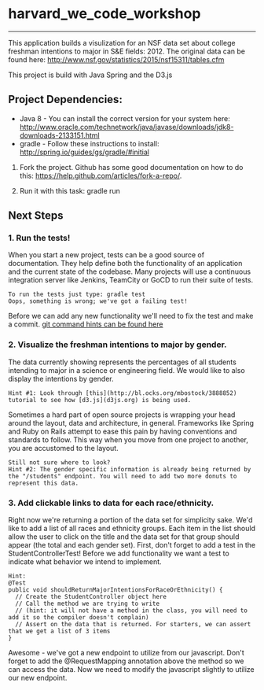 # harvard_we_code_workshop
-----------

This application builds a visulization for an NSF data set about college freshman intentions to major in S&E fields: 2012.
The original data can be found here: http://www.nsf.gov/statistics/2015/nsf15311/tables.cfm

This project is build with Java Spring and the D3.js


Project Dependencies:
-----------
- Java 8 - You can install the correct version for your system here: http://www.oracle.com/technetwork/java/javase/downloads/jdk8-downloads-2133151.html
- gradle - Follow these instructions to install: http://spring.io/guides/gs/gradle/#initial

1. Fork the project. Github has some good documentation on how to do this: https://help.github.com/articles/fork-a-repo/.

2. Run it with this task: gradle run


Next Steps
-----------

### 1. Run the tests!

When you start a new project, tests can be a good source of documentation. They help define both the functionality of an application and the current state of the codebase.
Many projects will use a continuous integration server like Jenkins, TeamCity or GoCD to run their suite of tests.

    To run the tests just type: gradle test
    Oops, something is wrong; we've got a failing test!

Before we can add any new functionality we'll need to fix the test and make a commit. [git command hints can be found here](http://gitref.org/)

### 2. Visualize the freshman intentions to major by gender.

The data currently showing represents the percentages of all students intending to major in a science or engineering field. We would like to also display the intentions by gender.

    Hint #1: Look through [this](http://bl.ocks.org/mbostock/3888852) tutorial to see how [d3.js](d3js.org) is being used.

Sometimes a hard part of open source projects is wrapping your head around the layout, data and architecture, in general. Frameworks like Spring and Ruby on Rails attempt to ease this pain
by having conventions and standards to follow. This way when you move from one project to another, you are accustomed to the layout.

    Still not sure where to look?
    Hint #2: The gender specific information is already being returned by the "/students" endpoint. You will need to add two more donuts to represent this data.

### 3. Add clickable links to data for each race/ethnicity.

Right now we're returning a portion of the data set for simplicity sake. We'd like to add a list of all races and ethnicity groups. Each item in the list should allow the user to click on
the title and the data set for that group should appear (the total and each gender set). First, don't forget to add a test in the StudentControllerTest! Before we add functionality we want a test to indicate what behavior we intend to implement.

    Hint:
    @Test
    public void shouldReturnMajorIntentionsForRaceOrEthnicity() {
      // Create the StudentController object here
      // Call the method we are trying to write
      // (hint: it will not have a method in the class, you will need to add it so the compiler doesn't complain)
      // Assert on the data that is returned. For starters, we can assert that we get a list of 3 items
    }


Awesome - we've got a new endpoint to utilize from our javascript. Don't forget to add the @RequestMapping annotation above the method so we can access the data.
Now we need to modify the javascript slightly to utilize our new endpoint.
